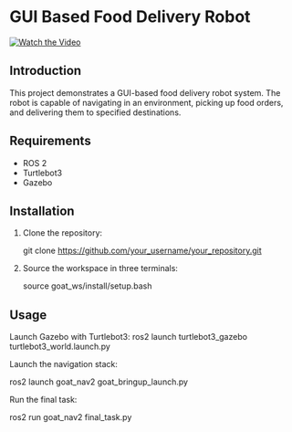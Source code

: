 # GUI Based Food Delivery Robot

[![Watch the Video](https://img.youtube.com/vi/GnMJh-S3pOw/0.jpg)](https://www.youtube.com/watch?v=GnMJh-S3pOw)

## Introduction
This project demonstrates a GUI-based food delivery robot system. The robot is capable of navigating in an environment, picking up food orders, and delivering them to specified destinations.

## Requirements
- ROS 2
- Turtlebot3
- Gazebo

## Installation
1. Clone the repository:

   git clone https://github.com/your_username/your_repository.git

2. Source the workspace in three terminals:

   source goat_ws/install/setup.bash
   
## Usage
Launch Gazebo with Turtlebot3:
ros2 launch turtlebot3_gazebo turtlebot3_world.launch.py

Launch the navigation stack:

ros2 launch goat_nav2 goat_bringup_launch.py

Run the final task:

ros2 run goat_nav2 final_task.py
